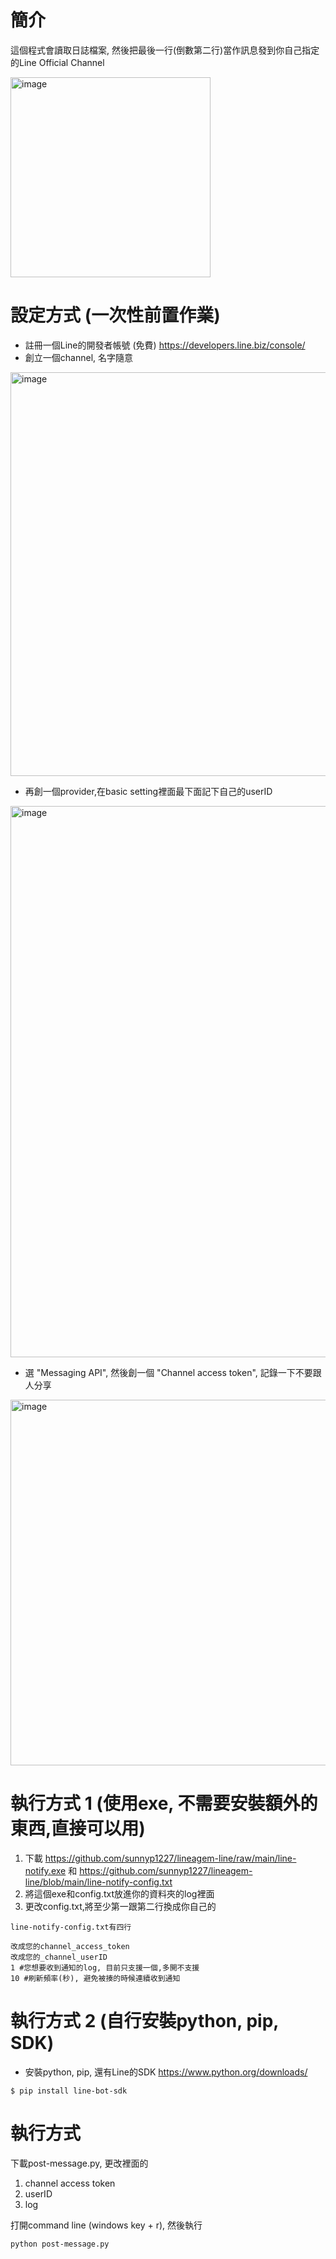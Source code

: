 # 簡介
這個程式會讀取日誌檔案, 然後把最後一行(倒數第二行)當作訊息發到你自己指定的Line Official Channel

<img width="320" alt="image" src="https://user-images.githubusercontent.com/691289/216745596-b58c7538-1d53-482a-9d8d-33dccc80c115.jpeg">

# 設定方式 (一次性前置作業)
- 註冊一個Line的開發者帳號 (免費)
   https://developers.line.biz/console/
- 創立一個channel, 名字隨意
<img width="646" alt="image" src="https://user-images.githubusercontent.com/691289/216746064-d09b43c6-13bc-44a3-bbe8-5d7b99a97fdc.png">

- 再創一個provider,在basic setting裡面最下面記下自己的userID
<img width="882" alt="image" src="https://user-images.githubusercontent.com/691289/216745406-80541150-da37-4146-9a02-1ead2bb82102.png">

- 選 "Messaging API", 然後創一個 "Channel access token", 記錄一下不要跟人分享
<img width="585" alt="image" src="https://user-images.githubusercontent.com/691289/216746237-ccebd59d-8e87-49e2-8d10-4c03d6d38974.png">

# 執行方式 1 (使用exe, 不需要安裝額外的東西,直接可以用)
1. 下載 https://github.com/sunnyp1227/lineagem-line/raw/main/line-notify.exe 和 https://github.com/sunnyp1227/lineagem-line/blob/main/line-notify-config.txt
2. 將這個exe和config.txt放進你的資料夾的log裡面
3. 更改config.txt,將至少第一跟第二行換成你自己的

```
line-notify-config.txt有四行

改成您的channel_access_token
改成您的_channel_userID
1 #您想要收到通知的log, 目前只支援一個,多開不支援
10 #刷新頻率(秒), 避免被揍的時候連續收到通知

```

# 執行方式 2 (自行安裝python, pip, SDK)
- 安裝python, pip, 還有Line的SDK
https://www.python.org/downloads/
```
$ pip install line-bot-sdk
```

# 執行方式 
下載post-message.py, 更改裡面的

1. channel access token
2. userID
3. log

打開command line (windows key + r), 然後執行
```
python post-message.py
```
